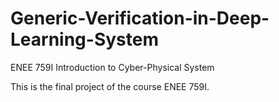 # Generic-Verification-in-Deep-Learning-System
ENEE 759I Introduction to Cyber-Physical System

This is the final project of the course ENEE 759I.
